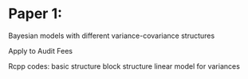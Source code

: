 # Paper 1:

Bayesian models with different variance-covariance structures

Apply to Audit Fees

Rcpp codes:
basic structure 
block structure 
linear model for variances 
